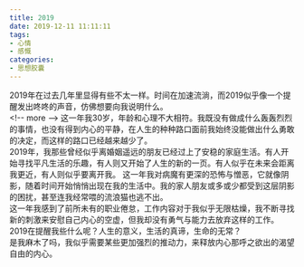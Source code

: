 ```yaml
---
title: 2019
date: 2019-12-11 11:11:11
tags:
- 心情
- 感慨
categories:
- 思想胶囊
---
```

2019年在过去几年里显得有些不太一样。时间在加速流淌，而2019似乎像一个提醒发出咚咚的声音，仿佛想要向我说明什么。   
\<!-- more --\>
这一年我30岁，年龄和心理不大相符。我既没有做成什么轰轰烈烈的事情，也没有得到内心的平静，在人生的种种路口面前我始终没能做出什么勇敢的决定，而这样的路口已经越来越少了。   
2019年，我那些曾经似乎离婚姻遥远的朋友已经过上了安稳的家庭生活。有人开始寻找平凡生活的乐趣，有人则又开始了人生的新的一页。有人似乎在未来会距离我更近，有人则似乎要离开我。
这一年我对病魔有更深的恐怖与憎恶，它就像阴影，随着时间开始悄悄出现在我的生活中。我的家人朋友或多或少都受到这层阴影的困扰，甚至连我经常喂的流浪猫也逃不出。   
这一年我感到了前所未有的职业倦怠，工作内容对于我似乎无限枯燥，我不断寻找新的刺激来安慰自己内心的空虚，但我却没有勇气与能力去放弃这样的工作。   
2019在提醒我些什么呢？人生的意义，生活的真谛，生命的无常？  
是我麻木了吗，我似乎需要某些更加强烈的推动力，来释放内心那呼之欲出的渴望自由的内心。